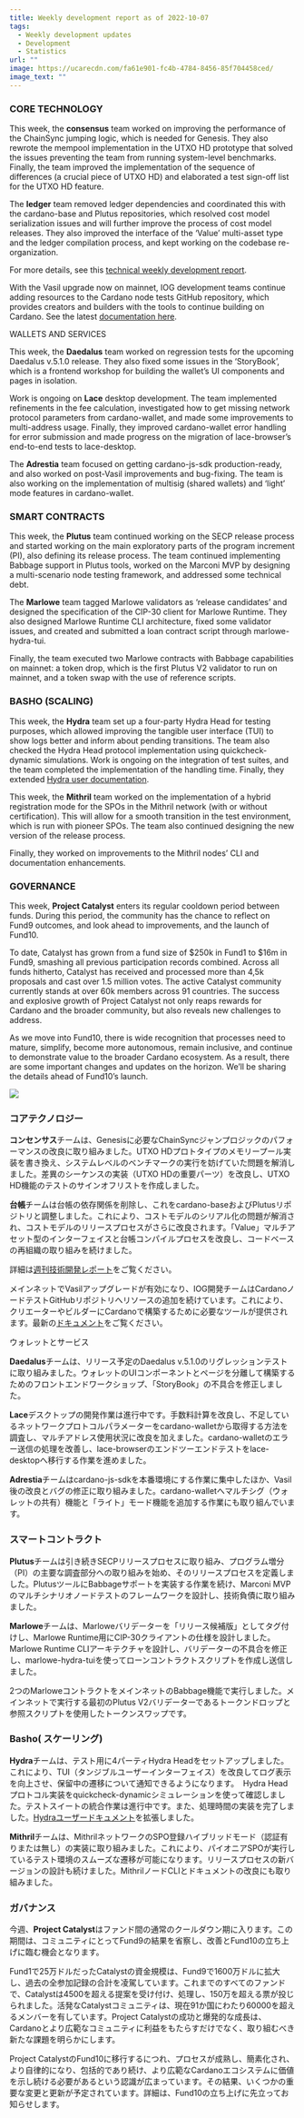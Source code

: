 ```yaml
---
title: Weekly development report as of 2022-10-07
tags:
  - Weekly development updates
  - Development
  - Statistics
url: ""
image: https://ucarecdn.com/fa61e901-fc4b-4784-8456-85f704458ced/
image_text: ""
---
```


### CORE TECHNOLOGY

This week, the **consensus** team worked on improving the performance of the ChainSync jumping logic, which is needed for Genesis. They also rewrote the mempool implementation in the UTXO HD prototype that solved the issues preventing the team from running system-level benchmarks. Finally, the team improved the implementation of the sequence of differences (a crucial piece of UTXO HD) and elaborated a test sign-off list for the UTXO HD feature.

The **ledger** team removed ledger dependencies and coordinated this with the cardano-base and Plutus repositories, which resolved cost model serialization issues and will further improve the process of cost model releases. They also improved the interface of the ‘Value’ multi-asset type and the ledger compilation process, and kept working on the codebase re-organization.

For more details, see this [technical weekly development report](https://input-output-hk.github.io/cardano-updates/).

With the Vasil upgrade now on mainnet, IOG development teams continue adding resources to the Cardano node tests GitHub repository, which provides creators and builders with the tools to continue building on Cardano. See the latest [documentation here](https://input-output-hk.github.io/cardano-node-tests/). 

WALLETS AND SERVICES 

This week, the **Daedalus** team worked on regression tests for the upcoming Daedalus v.5.1.0 release. They also fixed some issues in the ‘StoryBook’, which is a frontend workshop for building the wallet’s UI components and pages in isolation.

Work is ongoing on **Lace** desktop development. The team implemented refinements in the fee calculation, investigated how to get missing network protocol parameters from cardano-wallet, and made some improvements to multi-address usage. Finally, they improved cardano-wallet error handling for error submission and made progress on the migration of lace-browser’s end-to-end tests to lace-desktop. 

The **Adrestia** team focused on getting cardano-js-sdk production-ready, and also worked on post-Vasil improvements and bug-fixing. The team is also working on the implementation of multisig (shared wallets) and ‘light’ mode features in cardano-wallet.

### SMART CONTRACTS

This week, the **Plutus** team continued working on the SECP release process and started working on the main exploratory parts of the program increment (PI), also defining its release process. The team continued implementing Babbage support in Plutus tools, worked on the Marconi MVP by designing a multi-scenario node testing framework, and addressed some technical debt.

The **Marlowe** team tagged Marlowe validators as ‘release candidates’ and designed the specification of the CIP-30 client for Marlowe Runtime. They also designed Marlowe Runtime CLI architecture, fixed some validator issues, and created and submitted a loan contract script through marlowe-hydra-tui. 

Finally, the team executed two Marlowe contracts with Babbage capabilities on mainnet: a token drop, which is the first Plutus V2 validator to run on mainnet, and a token swap with the use of reference scripts.

### BASHO (SCALING)

This week, the **Hydra** team set up a four-party Hydra Head for testing purposes, which allowed improving the tangible user interface (TUI) to show logs better and inform about pending transitions. The team also checked the Hydra Head protocol implementation using quickcheck-dynamic simulations. Work is ongoing on the integration of test suites, and the team completed the implementation of the handling time. Finally, they extended [Hydra user documentation](https://hydra.family/head-protocol/docs/getting-started).

This week, the **Mithril** team worked on the implementation of a hybrid registration mode for the SPOs in the Mithril network (with or without certification). This will allow for a smooth transition in the test environment, which is run with pioneer SPOs. The team also continued designing the new version of the release process. 

Finally, they worked on improvements to the Mithril nodes’ CLI and documentation enhancements. 

### GOVERNANCE

This week, **Project Catalyst** enters its regular cooldown period between funds. During this period, the community has the chance to reflect on Fund9 outcomes, and look ahead to improvements, and the launch of Fund10. 

To date, Catalyst has grown from a fund size of $250k in Fund1 to $16m in Fund9, smashing all previous participation records combined. Across all funds hitherto, Catalyst has received and processed more than 4,5k proposals and cast over 1.5 million votes. The active Catalyst community currently stands at over 60k members across 91 countries. The success and explosive growth of Project Catalyst not only reaps rewards for Cardano and the broader community, but also reveals new challenges to address. 

As we move into Fund10, there is wide recognition that processes need to mature, simplify, become more autonomous, remain inclusive, and continue to demonstrate value to the broader Cardano ecosystem. As a result, there are some important changes and updates on the horizon. We’ll be sharing the details ahead of Fund10’s launch.  

![](https://lh3.googleusercontent.com/5t9cInuKpvGiSL10ZFL-Cm_fQctX7x2hRDIKwevE1p3nBlrT85lxsyzaxCt4FQieGzczEMSg3ShMueiiMSjBxmc__NJHpNyfYzuIjs4SBaOTuunpYhsRzd8r7UHazij454IUbXd-1JI2BqYwSu7KLRa7QHLuhr9nNJfoZX-ThxC1DkZ_5x9NehOvzuzE)

### コアテクノロジー

**コンセンサス**チームは、Genesisに必要なChainSyncジャンプロジックのパフォーマンスの改良に取り組みました。UTXO HDプロトタイプのメモリープール実装を書き換え、システムレベルのベンチマークの実行を妨げていた問題を解消しました。差異のシーケンスの実装（UTXO HDの重要パーツ）を改良し、UTXO HD機能のテストのサインオフリストを作成しました。

**台帳**チームは台帳の依存関係を削除し、これをcardano-baseおよびPlutusリポジトリと調整しました。これにより、コストモデルのシリアル化の問題が解消され、コストモデルのリリースプロセスがさらに改良されます。「Value」マルチアセット型のインターフェイスと台帳コンパイルプロセスを改良し、コードベースの再組織の取り組みを続けました。

詳細は[週刊技術開発レポート](https://input-output-hk.github.io/cardano-updates/)をご覧ください。

メインネットでVasilアップグレードが有効になり、IOG開発チームはCardanoノードテストGitHubリポジトリへリソースの追加を続けています。これにより、クリエーターやビルダーにCardanoで構築するために必要なツールが提供されます。最新の[ドキュメント](https://input-output-hk.github.io/cardano-node-tests/)をご覧ください。 

ウォレットとサービス 

**Daedalus**チームは、リリース予定のDaedalus v.5.1.0のリグレッションテストに取り組みました。ウォレットのUIコンポーネントとページを分離して構築するためのフロントエンドワークショップ、「StoryBook」の不具合を修正しました。

**Lace**デスクトップの開発作業は進行中です。手数料計算を改良し、不足しているネットワークプロトコルパラメーターをcardano-walletから取得する方法を調査し、マルチアドレス使用状況に改良を加えました。cardano-walletのエラー送信の処理を改善し、lace-browserのエンドツーエンドテストをlace-desktopへ移行する作業を進めました。 

**Adrestia**チームはcardano-js-sdkを本番環境にする作業に集中したほか、Vasil後の改良とバグの修正に取り組みました。cardano-walletへマルチシグ（ウォレットの共有）機能と「ライト」モード機能を追加する作業にも取り組んでいます。

### スマートコントラクト

**Plutus**チームは引き続きSECPリリースプロセスに取り組み、プログラム増分（PI）の主要な調査部分への取り組みを始め、そのリリースプロセスを定義しました。PlutusツールにBabbageサポートを実装する作業を続け、Marconi MVPのマルチシナリオノードテストのフレームワークを設計し、技術負債に取り組みました。

**Marlowe**チームは、Marloweバリデーターを「リリース候補版」としてタグ付けし、Marlowe Runtime用にCIP-30クライアントの仕様を設計しました。Marlowe Runtime CLIアーキテクチャを設計し、バリデーターの不具合を修正し、marlowe-hydra-tuiを使ってローンコントラクトスクリプトを作成し送信しました。 

2つのMarloweコントラクトをメインネットのBabbage機能で実行しました。メインネットで実行する最初のPlutus V2バリデーターであるトークンドロップと参照スクリプトを使用したトークンスワップです。

### Basho( スケーリング)

**Hydra**チームは、テスト用に4パーティHydra Headをセットアップしました。これにより、TUI（タンジブルユーザーインターフェイス）を改良してログ表示を向上させ、保留中の遷移について通知できるようになります。  Hydra Headプロトコル実装をquickcheck-dynamicシミュレーションを使って確認しました。テストスイートの統合作業は進行中です。また、処理時間の実装を完了しました。[Hydraユーザードキュメント](https://hydra.family/head-protocol/docs/getting-started)を拡張しました。

**Mithril**チームは、MithrilネットワークのSPO登録ハイブリッドモード（認証有りまたは無し）の実装に取り組みました。これにより、パイオニアSPOが実行しているテスト環境のスムーズな遷移が可能になります。リリースプロセスの新バージョンの設計も続けました。MithrilノードCLIとドキュメントの改良にも取り組みました。 

### ガバナンス

今週、**Project Catalyst**はファンド間の通常のクールダウン期に入ります。この期間は、コミュニティにとってFund9の結果を省察し、改善とFund10の立ち上げに臨む機会となります。 

Fund1で25万ドルだったCatalystの資金規模は、Fund9で1600万ドルに拡大し、過去の全参加記録の合計を凌駕しています。これまでのすべてのファンドで、Catalystは4500を超える提案を受け付け、処理し、150万を超える票が投じられました。活発なCatalystコミュニティは、現在91か国にわたり60000を超えるメンバーを有しています。Project Catalystの成功と爆発的な成長は、Cardanoとより広範なコミュニティに利益をもたらすだけでなく、取り組むべき新たな課題を明らかにします。 

Project CatalystのFund10に移行するにつれ、プロセスが成熟し、簡素化され、より自律的になり、包括的であり続け、より広範なCardanoエコシステムに価値を示し続ける必要があるという認識が広まっています。その結果、いくつかの重要な変更と更新が予定されています。詳細は、Fund10の立ち上げに先立ってお知らせします。
